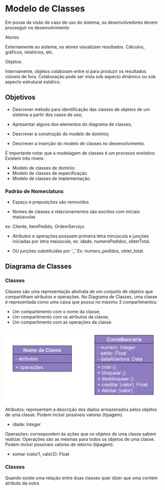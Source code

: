 # Modelo de Classes

Em posse da visão de caso de uso do sistema, os desenvolvedores devem prosseguir no desenvolvimento

Atores:

Externamente ao sistema, os atores visualizam resultados. Cálculos, gráficos, relatórios, etc.

Objetos: 

Internamente, objetos colaboram entre si para produzir os resultados visíveis de fora.
Colaboração pode ser vista sob aspecto dinâmico ou sob aspecto estrutural estático.

## Objetivos

- Descrever método para identificação das classes de objetos de um sistema a partir dos casos de uso;

- Apresentar alguns dos elementos do diagrama de classes;

- Descrever a construção do modelo de domínio;

- Descrever a inserção do modelo de classes no desenvolvimento.

É importante notar que a modelagem de classes é um processo evolutivo.
Existem três níveis:
- Modelo de classes de domínio
- Modelo de classes de especificação
- Modelo de classes de implementação.

### Padrão de Nomeclatura:

- Espaço e preposições são removidos

- Nomes de classes e relacionamentos são escritos com iniciais maiúsculas

ex: Cliente, ItemPedido, OrdemServiço.

- Atributos e operações possuem primeira letra minúscula e junções iniciadas por letra maíuscula, ex: idade, numeroPedidos, obterTotal.

- OU junções substituídas por '_' Ex: numero_pedidos, obter_total.

## Diagrama de Classes

### Classes

Classes são uma representação abstrata de um conjunto de objetos que compartilham atributos e operações. No Diagrama de Classes, uma classe é representada como uma caixa que possui no máximo 3 compartimentos:

- Um compartimento com o nome da classe;
- Um compartimento com os atributos da classe;
- Um compartimento com as operações da classe.

<img src="../.assets/classes.jpg">

Atributos: representam a descrição dos dados armazenados pelos objetos de uma classe. Podem incluir possíveis valores (tipagem).

- idade: Integer

Operações: correspondem às ações que os objetos de uma classe sabem realizar. Operações são as mesmas para todos os objetos de uma classe. Podem incluir possíveis valores de retorno (tipagem).

- somar (valor1, valor2): Float


### Classes




Quando existe uma relação entre duas classes quer dizer que uma contem atributo da outra
